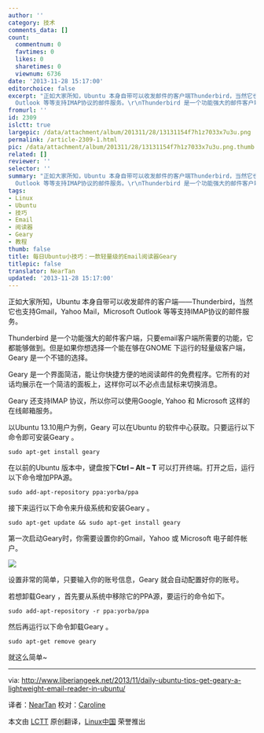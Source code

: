 ```yaml
---
author: ''
category: 技术
comments_data: []
count:
  commentnum: 0
  favtimes: 0
  likes: 0
  sharetimes: 0
  viewnum: 6736
date: '2013-11-28 15:17:00'
editorchoice: false
excerpt: "正如大家所知，Ubuntu 本身自带可以收发邮件的客户端Thunderbird，当然它也支持Gmail，Yahoo Mail，Microsoft
  Outlook 等等支持IMAP协议的邮件服务。\r\nThunderbird 是一个功能强大的邮件客户端，只要email客户端所需  ..."
fromurl: ''
id: 2309
islctt: true
largepic: /data/attachment/album/201311/28/13131154f7h1z7033x7u3u.png
permalink: /article-2309-1.html
pic: /data/attachment/album/201311/28/13131154f7h1z7033x7u3u.png.thumb.jpg
related: []
reviewer: ''
selector: ''
summary: "正如大家所知，Ubuntu 本身自带可以收发邮件的客户端Thunderbird，当然它也支持Gmail，Yahoo Mail，Microsoft
  Outlook 等等支持IMAP协议的邮件服务。\r\nThunderbird 是一个功能强大的邮件客户端，只要email客户端所需  ..."
tags:
- Linux
- Ubuntu
- 技巧
- Email
- 阅读器
- Geary
- 教程
thumb: false
title: 每日Ubuntu小技巧：一款轻量级的Email阅读器Geary
titlepic: false
translator: NearTan
updated: '2013-11-28 15:17:00'
---
```


正如大家所知，Ubuntu 本身自带可以收发邮件的客户端——Thunderbird，当然它也支持Gmail，Yahoo Mail，Microsoft Outlook 等等支持IMAP协议的邮件服务。


Thunderbird 是一个功能强大的邮件客户端，只要email客户端所需要的功能，它都能够做到。但是如果你想选择一个能在够在GNOME 下运行的轻量级客户端，Geary 是一个不错的选择。


Geary 是一个界面简洁，能让你快捷方便的地阅读邮件的免费程序。它所有的对话均展示在一个简洁的面板上，这样你可以不必点击鼠标来切换消息。


Geary 还支持IMAP 协议，所以你可以使用Google, Yahoo 和 Microsoft 这样的在线邮箱服务。


以Ubuntu 13.10用户为例，Geary 可以在Ubuntu 的软件中心获取。只要运行以下命令即可安装Geary 。



```
sudo apt-get install geary

```

在以前的Ubuntu 版本中，键盘按下**Ctrl – Alt – T** 可以打开终端。打开之后，运行以下命令增加PPA源。



```
sudo add-apt-repository ppa:yorba/ppa

```

接下来运行以下命令来升级系统和安装Geary 。



```
sudo apt-get update && sudo apt-get install geary

```

第一次启动Geary时，你需要设置你的Gmail，Yahoo 或 Microsoft 电子邮件帐户。


![](/data/attachment/album/201311/28/13131154f7h1z7033x7u3u.png)


设置非常的简单，只要输入你的账号信息，Geary 就会自动配置好你的账号。


若想卸载Geary ，首先要从系统中移除它的PPA源，要运行的命令如下。



```
sudo add-apt-repository -r ppa:yorba/ppa

```

然后再运行以下命令卸载Geary 。



```
sudo apt-get remove geary 

```

就这么简单~




---


via: <http://www.liberiangeek.net/2013/11/daily-ubuntu-tips-get-geary-a-lightweight-email-reader-in-ubuntu/>


译者：[NearTan](https://github.com/NearTan) 校对：[Caroline](https://github.com/carolinewuyan)


本文由 [LCTT](https://github.com/LCTT/TranslateProject) 原创翻译，[Linux中国](http://linux.cn/) 荣誉推出